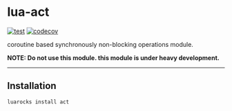 lua-act
===

[![test](https://github.com/mah0x211/lua-act/actions/workflows/test.yml/badge.svg)](https://github.com/mah0x211/lua-act/actions/workflows/test.yml)
[![codecov](https://codecov.io/gh/mah0x211/lua-act/branch/master/graph/badge.svg)](https://codecov.io/gh/mah0x211/lua-act)

coroutine based synchronously non-blocking operations module.

**NOTE: Do not use this module. this module is under heavy development.**

***

## Installation

```
luarocks install act
```


